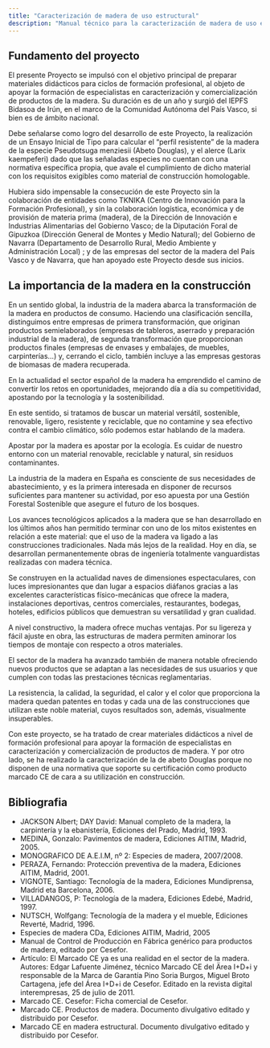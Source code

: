 ```yaml
---
title: "Caracterización de madera de uso estructural"
description: "Manual técnico para la caracterización de madera de uso estructural"
---
```


## Fundamento del proyecto

El presente Proyecto se impulsó con el objetivo principal de preparar materiales didácticos para ciclos de formación profesional, al objeto de apoyar la formación de especialistas en caracterización y comercialización de productos de la madera. Su duración es de un año y surgió del IEPFS Bidasoa de Irún, en el marco de la Comunidad Autónoma del País Vasco, si bien es de ámbito nacional.

Debe señalarse como logro del desarrollo de este Proyecto, la realización de un Ensayo Inicial de Tipo para calcular el “perfil resistente” de la madera de la especie Pseudotsuga menziesii (Abeto Douglas), y el alerce (Larix kaempeferi) dado que las señaladas especies no cuentan con una normativa específica propia, que avale el cumplimiento de dicho material con los requisitos exigibles como material de construcción homologable.

Hubiera sido impensable la consecución de este Proyecto sin la colaboración de entidades como TKNIKA (Centro de Innovación para la Formación Profesional), y sin la colaboración logística, económica y de provisión de materia prima (madera), de la Dirección de Innovación e Industrias Alimentarias del Gobierno Vasco; de la Diputación Foral de Gipuzkoa (Dirección General de Montes y Medio Natural); del Gobierno de Navarra (Departamento de Desarrollo Rural, Medio Ambiente y Administración Local) ; y de las empresas del sector de la madera del País Vasco y de Navarra, que han apoyado este Proyecto desde sus inicios.

## La importancia de la madera en la construcción

En un sentido global, la industria de la madera abarca la transformación de la madera en productos de consumo. Haciendo una clasificación sencilla, distinguimos entre empresas de primera transformación, que originan productos semielaborados (empresas de tableros, aserrado y preparación industrial de la madera), de segunda transformación que proporcionan productos finales (empresas de envases y embalajes, de muebles, carpinterías…) y, cerrando el ciclo, también incluye a las empresas gestoras de biomasas de madera recuperada.

En la actualidad el sector español de la madera ha emprendido el camino de convertir los retos en oportunidades, mejorando día a día su competitividad, apostando por la tecnología y la sostenibilidad.

En este sentido, si tratamos de buscar un material versátil, sostenible, renovable, ligero, resistente y reciclable, que no contamine y sea efectivo contra el cambio climático, sólo podemos estar hablando de la madera.

Apostar por la madera es apostar por la ecología. Es cuidar de nuestro entorno con un material renovable, reciclable y natural, sin residuos contaminantes.

La industria de la madera en España es consciente de sus necesidades de abastecimiento, y es la primera interesada en disponer de recursos suficientes para mantener su actividad, por eso apuesta por una Gestión Forestal Sostenible que asegure el futuro de los bosques.

Los avances tecnológicos aplicados a la madera que se han desarrollado en los últimos años han permitido terminar con uno de los mitos existentes en relación a este material: que el uso de la madera va ligado a las construcciones tradicionales. Nada más lejos de la realidad. Hoy en día, se desarrollan permanentemente obras de ingeniería totalmente vanguardistas realizadas con madera técnica.

Se construyen en la actualidad naves de dimensiones espectaculares, con luces impresionantes que dan lugar a espacios diáfanos gracias a las excelentes características físico-mecánicas que ofrece la madera, instalaciones deportivas, centros comerciales, restaurantes, bodegas, hoteles, edificios públicos que demuestran su versatilidad y gran cualidad.

A nivel constructivo, la madera ofrece muchas ventajas. Por su ligereza y fácil ajuste en obra, las estructuras de madera permiten aminorar los tiempos de montaje con respecto a otros materiales.

El sector de la madera ha avanzado también de manera notable ofreciendo nuevos productos que se adaptan a las necesidades de sus usuarios y que cumplen con todas las prestaciones técnicas reglamentarias.

La resistencia, la calidad, la seguridad, el calor y el color que proporciona la madera quedan patentes en todas y cada una de las construcciones que utilizan este noble material, cuyos resultados son, además, visualmente insuperables.

Con este proyecto, se ha tratado de crear materiales didácticos a nivel de formación profesional para apoyar la formación de especialistas en caracterización y comercialización de productos de madera. Y por otro lado, se ha realizado la caracterización de la de abeto Douglas porque no disponen de una normativa que soporte su certificación como producto marcado CE de cara a su utilización en construcción.

## Bibliografia

- JACKSON Albert; DAY David: Manual completo de la madera, la carpintería y la ebanistería, Ediciones del Prado, Madrid, 1993.
- MEDINA, Gonzalo: Pavimentos de madera, Ediciones AITIM, Madrid, 2005.
- MONOGRAFICO DE A.E.I.M, nº 2: Especies de madera, 2007/2008.
- PERAZA, Fernando: Protección preventiva de la madera, Ediciones AITIM, Madrid, 2001.
- VIGNOTE, Santiago: Tecnología de la madera, Ediciones Mundiprensa, Madrid eta Barcelona, 2006.
- VILLADANGOS, P: Tecnología de la madera, Ediciones Edebé, Madrid, 1997.
- NUTSCH, Wolfgang: Tecnología de la madera y el mueble, Ediciones Reverté, Madrid, 1996.
- Especies de madera CDa, Ediciones AITIM, Madrid, 2005
- Manual de Control de Producción en Fábrica genérico para productos de madera, editado por Cesefor.
- Artículo: El Marcado CE ya es una realidad en el sector de la madera. Autores: Edgar Lafuente Jiménez, técnico Marcado CE del Ärea I+D+i y responsable de la Marca de Garantía Pino Soria Burgos, Miguel Broto Cartagena, jefe del Área I+D+i de Cesefor. Editado en la revista digital interempresas, 25 de julio de 2011.
- Marcado CE. Cesefor: Ficha comercial de Cesefor.
- Marcado CE. Productos de madera. Documento divulgativo editado y distribuido por Cesefor.
- Marcado CE en madera estructural. Documento divulgativo editado y distribuido por Cesefor.
